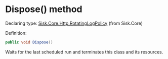 <!--

Copyrights 2023 Sisk Framework - CypherPotato
Published under MIT license

!!! DO NOT EDIT THIS FILE !!!
This file was generated by a tool in the Sisk package. To edit the information in this documentation,
edit the XML documentation present in the Sisk source code.

-->


# Dispose() method

Declaring type: [Sisk.Core.Http.RotatingLogPolicy](/read?q=/contents/spec/Sisk.Core.Http.RotatingLogPolicy.md) (from Sisk.Core)


Definition:

```cs
public void Dispose()
```

Waits for the last scheduled run and terminates this class and its resources.

